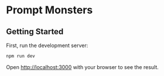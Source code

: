 # Prompt Monsters

## Getting Started

First, run the development server:

```bash
npm run dev
```

Open [http://localhost:3000](http://localhost:3000) with your browser to see the result.
